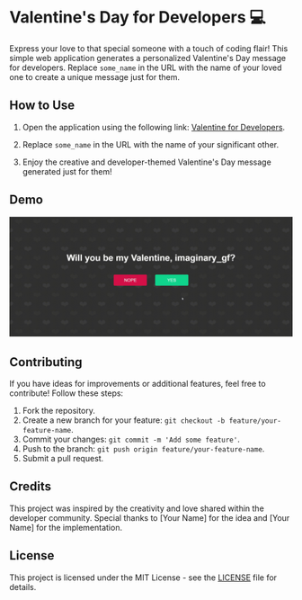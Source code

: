 # Valentine's Day for Developers 💻

Express your love to that special someone with a touch of coding flair! This simple web application generates a personalized Valentine's Day message for developers. Replace `some_name` in the URL with the name of your loved one to create a unique message just for them.

## How to Use

1. Open the application using the following link: [Valentine for Developers](https://rhythmshandlya.github.io/valentine-for-developers/?name=some_name).

2. Replace `some_name` in the URL with the name of your significant other.

3. Enjoy the creative and developer-themed Valentine's Day message generated just for them!

## Demo

![Valentine for Developers Demo](/assets/demo.gif)

## Contributing

If you have ideas for improvements or additional features, feel free to contribute! Follow these steps:

1. Fork the repository.
2. Create a new branch for your feature: `git checkout -b feature/your-feature-name`.
3. Commit your changes: `git commit -m 'Add some feature'`.
4. Push to the branch: `git push origin feature/your-feature-name`.
5. Submit a pull request.

## Credits

This project was inspired by the creativity and love shared within the developer community. Special thanks to [Your Name] for the idea and [Your Name] for the implementation.

## License

This project is licensed under the MIT License - see the [LICENSE](LICENSE) file for details.
